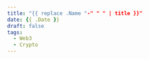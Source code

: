 ```yaml
---
title: "{{ replace .Name "-" " " | title }}"
date: {{ .Date }}
draft: false
tags:
  - Web3
  - Crypto
---
```


